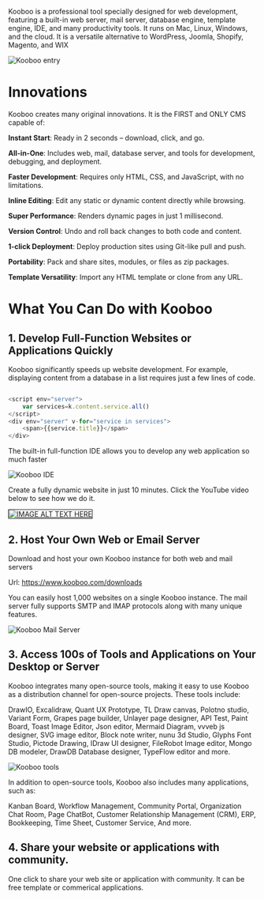 Kooboo is a professional tool specially designed for web development, featuring a built-in web server, mail server, database engine, template engine, IDE, and many productivity tools. It runs on Mac, Linux, Windows, and the cloud. It is a versatile alternative to WordPress, Joomla, Shopify, Magento, and WIX

![Kooboo entry](https://www.kooboo.com/github/kooboo_entry.png "Kooboo Entry")


# Innovations
Kooboo creates many original innovations. It is the FIRST and ONLY CMS capable of:

**Instant Start**: Ready in 2 seconds – download, click, and go.

**All-in-One**: Includes web, mail, database server, and tools for development, debugging, and deployment.

**Faster Development**: Requires only HTML, CSS, and JavaScript, with no limitations.

**Inline Editing**: Edit any static or dynamic content directly while browsing.

**Super Performance**: Renders dynamic pages in just 1 millisecond.

**Version Control**:  Undo and roll back changes to both code and content.

**1-click Deployment**: Deploy production sites using Git-like pull and push.

**Portability**: Pack and share sites, modules, or files as zip packages.

**Template Versatility**: Import any HTML template or clone from any URL.
 

# What You Can Do with Kooboo

## 1. Develop Full-Function Websites or Applications Quickly

Kooboo significantly speeds up website development. For example, displaying content from a database in a list requires just a few lines of code. 


```javascript

<script env="server">
    var services=k.content.service.all()
</script>
<div env="server" v-for="service in services">
    <span>{{service.title}}</span>
</div>

``` 

The built-in full-function IDE allows you to develop any web application so much faster

![Kooboo IDE](https://www.kooboo.com/advantage/innovation-dev.png "Kooboo IDE")

 

Create a fully dynamic website in just 10 minutes. Click the YouTube video below to see how we do it. 
  
<a href="http://www.youtube.com/watch?feature=player_embedded&v=SKBmljIuXTg
" target="_blank"><img src="https://i9.ytimg.com/vi/SKBmljIuXTg/maxresdefault.jpg?v=665992f7&sqp=CKzS6bQG&rs=AOn4CLATfbbWbGQGwMpOht06_fyTlilTAA" 
alt="IMAGE ALT TEXT HERE"   border="1" /></a>


## 2. Host Your Own Web or Email Server

Download and host your own Kooboo instance for both web and mail servers

Url: https://www.kooboo.com/downloads

You can easily host 1,000 websites on a single Kooboo instance. The mail server fully supports SMTP and IMAP protocols along with many unique features.

![Kooboo Mail Server](https://www.kooboo.com/banner/mail-en.png "Kooboo mail server")




## 3. Access 100s of Tools and Applications on Your Desktop or Server 

Kooboo integrates many open-source tools, making it easy to use Kooboo as a distribution channel for open-source projects. These tools include:

DrawIO, Excalidraw, Quant UX Prototype, TL Draw canvas, Polotno studio, Variant Form, Grapes page builder, Unlayer page designer,  API Test, Paint Board,  Toast Image Editor, Json editor, Mermaid Diagram, vvveb js designer, SVG image editor,  Block note writer, nunu 3d Studio, Glyphs Font Studio, Pictode Drawing,  IDraw UI designer, FileRobot Image editor, Mongo DB modeler, DrawDB Database designer, TypeFlow editor and more. 


![Kooboo tools](https://www.kooboo.com/github/github_tools.png "kooboo open source tools")

In addition to open-source tools, Kooboo also includes many applications, such as:

Kanban Board, Workflow Management, Community Portal, Organization Chat Room, Page ChatBot, Customer Relationship Management (CRM), ERP, Bookkeeping, Time Sheet, Customer Service, And more.

## 4. Share your website or applications with community. 

One click to share your web site or application with community. It can be free template or commerical applications. 








